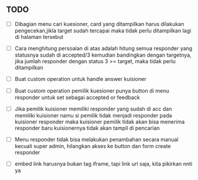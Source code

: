 ## TODO
- [ ] Dibagian menu cari kuesioner, card yang ditampilkan harus dilakukan pengecekan,jikla target sudah tercapai maka tidak perlu ditampilkan lagi di halaman tersebut
- [ ] Cara menghitung persoalan di atas adalah
    hitung semua responder yang statusnya sudah di accepted/3 kemudian bandingkan dengan targetnya, jika jumlah responder dengan status 3 >= target, maka tidak perlu ditampilkan

- [ ] Buat custom operation untuk handle answer kuisioner 
- [ ] Buat custom operation pemilik kuesioner punya button di menu responder untuk set sebagai accepted or feedback
- [ ] Jika pemilik kuisioner memiliki responder yang sudah di acc dan memiliki kuisioner namu si pemilik tidak menjadi responder pada kuisioner responder maka kuisioner pemilik tidak akan bisa menerima responder baru kuisionernya tidak akan tampil di pencarian
- [ ] Menu responder tidak bisa melakukan penambahan secara manual kecuali super admin, hilangkan akses ke button dan form create responder
- [ ] embed link harusnya bukan tag iframe, tapi link url saja, kita pikirkan nnti ya